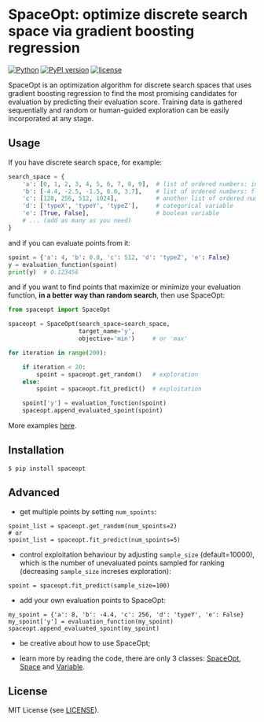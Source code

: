 # SpaceOpt: optimize discrete search space via gradient boosting regression
[![Python](https://img.shields.io/badge/python-3.6-blue.svg)](https://www.python.org/downloads/release/python-360/)
[![PyPI version](https://img.shields.io/pypi/v/spaceopt?color=1)](https://pypi.org/project/spaceopt/)
[![license](https://img.shields.io/pypi/l/spaceopt)](https://github.com/ar-nowaczynski/spaceopt)

SpaceOpt is an optimization algorithm for discrete search spaces that uses gradient boosting regression to find the most promising candidates for evaluation by predicting their evaluation score. Training data is gathered sequentially and random or human-guided exploration can be easily incorporated at any stage.

## Usage

If you have discrete search space, for example:

```python
search_space = {
    'a': [0, 1, 2, 3, 4, 5, 6, 7, 8, 9],  # list of ordered numbers: ints
    'b': [-4.4, -2.5, -1.5, 0.0, 3.7],    # list of ordered numbers: floats
    'c': [128, 256, 512, 1024],           # another list of ordered numbers
    'd': ['typeX', 'typeY', 'typeZ'],     # categorical variable
    'e': [True, False],                   # boolean variable
    # ... (add as many as you need)
}
```

and if you can evaluate points from it:

```python
spoint = {'a': 4, 'b': 0.0, 'c': 512, 'd': 'typeZ', 'e': False}
y = evaluation_function(spoint)
print(y)  # 0.123456
```

and if you want to find points that maximize or minimize your evaluation function, <b>in a better way than random search</b>, then use SpaceOpt:

```python
from spaceopt import SpaceOpt

spaceopt = SpaceOpt(search_space=search_space,
                    target_name='y',
                    objective='min')     # or 'max'

for iteration in range(200):

    if iteration < 20:
        spoint = spaceopt.get_random()   # exploration
    else:
        spoint = spaceopt.fit_predict()  # exploitation

    spoint['y'] = evaluation_function(spoint)
    spaceopt.append_evaluated_spoint(spoint)
```

More examples [here](./examples/).

## Installation

```
$ pip install spaceopt
```

## Advanced

- get multiple points by setting `num_spoints`:
```
spoint_list = spaceopt.get_random(num_spoints=2)
# or
spoint_list = spaceopt.fit_predict(num_spoints=5)
```

- control exploitation behaviour by adjusting `sample_size` (default=10000), which is the number of unevaluated points sampled for ranking (decreasing `sample_size` increses exploration):
```
spoint = spaceopt.fit_predict(sample_size=100)
```

- add your own evaluation points to SpaceOpt:
```
my_spoint = {'a': 8, 'b': -4.4, 'c': 256, 'd': 'typeY', 'e': False}
my_spoint['y'] = evaluation_function(my_spoint)
spaceopt.append_evaluated_spoint(my_spoint)
```

- be creative about how to use SpaceOpt;

- learn more by reading the code, there are only 3 classes: [SpaceOpt](spaceopt/optimizer.py), [Space](spaceopt/space.py) and [Variable](spaceopt/variable.py).

## License

MIT License (see [LICENSE](./LICENSE)).

